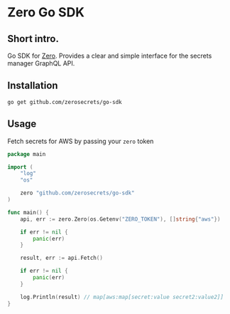 # Zero Go SDK

## Short intro.
Go SDK for [Zero](https://tryzero.com). Provides a clear and simple interface for the secrets manager GraphQL API.

## Installation
`go get github.com/zerosecrets/go-sdk`

## Usage
Fetch secrets for AWS by passing your `zero` token

```go
package main

import (
	"log"
	"os"

	zero "github.com/zerosecrets/go-sdk"
)

func main() {
	api, err := zero.Zero(os.Getenv("ZERO_TOKEN"), []string{"aws"})

	if err != nil {
		panic(err)
	}

	result, err := api.Fetch()

	if err != nil {
		panic(err)
	}

	log.Println(result) // map[aws:map[secret:value secret2:value2]]
}
```
